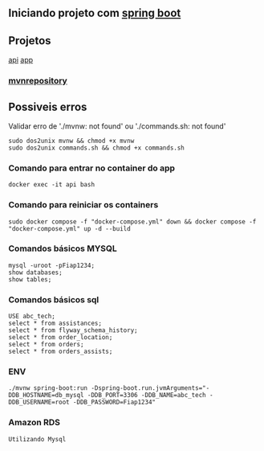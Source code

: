 ## Iniciando projeto com [spring boot](https://github.com/FranciscoWallison/abctechapi_11AOJO)

## Projetos
[api](https://github.com/FranciscoWallison/abctechapi_11AOJO)
[app](https://github.com/FranciscoWallison/abc_tech_app_11aojo)

### [mvnrepository](https://mvnrepository.com/)


## Possiveis erros

Validar erro de './mvnw: not found' ou  './commands.sh: not found' 

````
sudo dos2unix mvnw && chmod +x mvnw
sudo dos2unix commands.sh && chmod +x commands.sh
````
### Comando para entrar no container do app
````
docker exec -it api bash
````
### Comando para reiniciar os containers
````
sudo docker compose -f "docker-compose.yml" down && docker compose -f "docker-compose.yml" up -d --build
````

### Comandos básicos MYSQL
````
mysql -uroot -pFiap1234;
show databases;
show tables;
````

### Comandos básicos sql
````
USE abc_tech;
select * from assistances;
select * from flyway_schema_history;
select * from order_location;
select * from orders;
select * from orders_assists;
````

### ENV
````
./mvnw spring-boot:run -Dspring-boot.run.jvmArguments="-DDB_HOSTNAME=db_mysql -DDB_PORT=3306 -DDB_NAME=abc_tech -DDB_USERNAME=root -DDB_PASSWORD=Fiap1234"
````


### Amazon RDS
````
Utilizando Mysql
````
